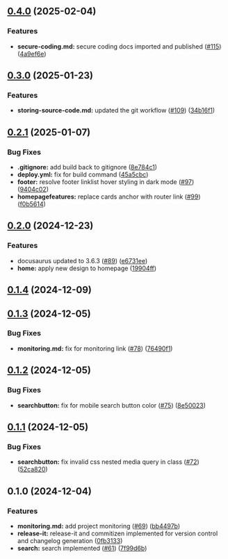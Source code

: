 

## [0.4.0](https://github.com/Amsterdam/ee-docs/compare/v0.3.0...v0.4.0) (2025-02-04)


### Features

* **secure-coding.md:** secure coding docs imported and published ([#115](https://github.com/Amsterdam/ee-docs/issues/115)) ([4a9ef6e](https://github.com/Amsterdam/ee-docs/commit/4a9ef6ec3b5101b8d9f94ec0d801876d90607eb5))

## [0.3.0](https://github.com/Amsterdam/ee-docs/compare/v0.2.1...v0.3.0) (2025-01-23)


### Features

* **storing-source-code.md:** updated the git workflow ([#109](https://github.com/Amsterdam/ee-docs/issues/109)) ([34b16f1](https://github.com/Amsterdam/ee-docs/commit/34b16f1ab5b1452ae7675276a00499d4e3514ba3))

## [0.2.1](https://github.com/Amsterdam/ee-docs/compare/v0.2.0...v0.2.1) (2025-01-07)


### Bug Fixes

* **.gitignore:** add build back to gitignore ([8e784c1](https://github.com/Amsterdam/ee-docs/commit/8e784c17bc950c0458dc3139baee28d02268cf86))
* **deploy.yml:** fix for build command ([45a5cbc](https://github.com/Amsterdam/ee-docs/commit/45a5cbc98054e6c4f7379dba4614ceb1896e7470))
* **footer:** resolve footer linklist hover styling in dark mode ([#97](https://github.com/Amsterdam/ee-docs/issues/97)) ([9404c02](https://github.com/Amsterdam/ee-docs/commit/9404c020b759c04b24c6f02a883ba56e21b01def))
* **homepagefeatures:** replace cards anchor with router link ([#99](https://github.com/Amsterdam/ee-docs/issues/99)) ([f0b5614](https://github.com/Amsterdam/ee-docs/commit/f0b56147949a906e65c1a77db43a24f4a801ce92))

## [0.2.0](https://github.com/Amsterdam/ee-docs/compare/v0.1.4...v0.2.0) (2024-12-23)


### Features

* docusaurus updated to 3.6.3 ([#89](https://github.com/Amsterdam/ee-docs/issues/89)) ([e6731ee](https://github.com/Amsterdam/ee-docs/commit/e6731ee10fed130a99eab6e0eef7b7d0519bbc10))
* **home:** apply new design to homepage ([19904ff](https://github.com/Amsterdam/ee-docs/commit/19904ff016e436752dac3aa63916a778926a00b9))

## [0.1.4](https://github.com/Amsterdam/ee-docs/compare/v0.1.3...v0.1.4) (2024-12-09)

## [0.1.3](https://github.com/Amsterdam/ee-docs/compare/v0.1.2...v0.1.3) (2024-12-05)


### Bug Fixes

* **monitoring.md:** fix for monitoring link ([#78](https://github.com/Amsterdam/ee-docs/issues/78)) ([76490f1](https://github.com/Amsterdam/ee-docs/commit/76490f1087edc74eb5944450be8494f296e11543))

## [0.1.2](https://github.com/Amsterdam/ee-docs/compare/v0.1.1...v0.1.2) (2024-12-05)


### Bug Fixes

* **searchbutton:** fix for mobile search button color ([#75](https://github.com/Amsterdam/ee-docs/issues/75)) ([8e50023](https://github.com/Amsterdam/ee-docs/commit/8e500238c5123039d0a607dbb90035a2fe6a7a41))

## [0.1.1](https://github.com/Amsterdam/ee-docs/compare/v0.1.0...v0.1.1) (2024-12-05)


### Bug Fixes

* **searchbutton:** fix invalid css nested media query in class ([#72](https://github.com/Amsterdam/ee-docs/issues/72)) ([52ca820](https://github.com/Amsterdam/ee-docs/commit/52ca820fecf3a27837b981bc56163adc18541471))

## 0.1.0 (2024-12-04)


### Features

* **monitoring.md:** add project monitoring ([#69](https://github.com/Amsterdam/ee-docs/issues/69)) ([bb4497b](https://github.com/Amsterdam/ee-docs/commit/bb4497b6f7e72dee0168d84ee99b18b366726ffb))
* **release-it:** release-it and commitizen implemented for version control and changelog generation ([0fb3133](https://github.com/Amsterdam/ee-docs/commit/0fb3133e9860be88c892f07f845537afd9e1bc18))
* **search:** search implemented ([#61](https://github.com/Amsterdam/ee-docs/issues/61)) ([7f99d6b](https://github.com/Amsterdam/ee-docs/commit/7f99d6b7ac6606e537482d9ce581c53667efabda))
